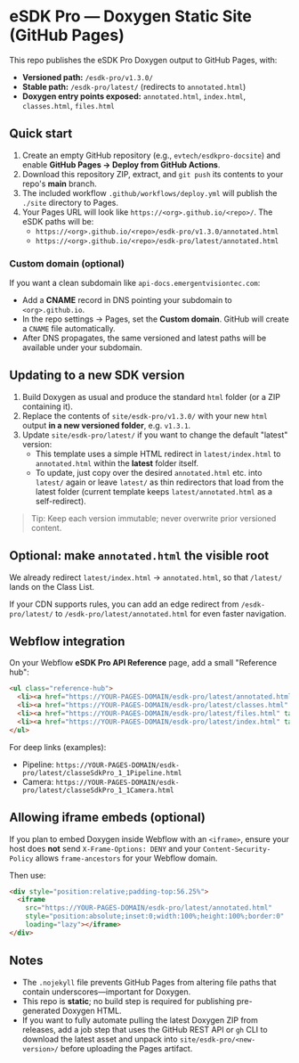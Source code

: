 # eSDK Pro — Doxygen Static Site (GitHub Pages)

This repo publishes the eSDK Pro Doxygen output to GitHub Pages, with:

- **Versioned path:** `/esdk-pro/v1.3.0/`
- **Stable path:** `/esdk-pro/latest/` (redirects to `annotated.html`)
- **Doxygen entry points exposed:** `annotated.html`, `index.html`, `classes.html`, `files.html`

## Quick start

1. Create an empty GitHub repository (e.g., `evtech/esdkpro-docsite`) and enable **GitHub Pages → Deploy from GitHub Actions**.
2. Download this repository ZIP, extract, and `git push` its contents to your repo's **main** branch.
3. The included workflow `.github/workflows/deploy.yml` will publish the `./site` directory to Pages.
4. Your Pages URL will look like `https://<org>.github.io/<repo>/`. The eSDK paths will be:
   - `https://<org>.github.io/<repo>/esdk-pro/v1.3.0/annotated.html`
   - `https://<org>.github.io/<repo>/esdk-pro/latest/annotated.html`

### Custom domain (optional)

If you want a clean subdomain like `api-docs.emergentvisiontec.com`:

- Add a **CNAME** record in DNS pointing your subdomain to `<org>.github.io`.
- In the repo settings → Pages, set the **Custom domain**. GitHub will create a `CNAME` file automatically.
- After DNS propagates, the same versioned and latest paths will be available under your subdomain.

## Updating to a new SDK version

1. Build Doxygen as usual and produce the standard `html` folder (or a ZIP containing it).
2. Replace the contents of `site/esdk-pro/v1.3.0/` with your new `html` output **in a new versioned folder**, e.g. `v1.3.1`.
3. Update `site/esdk-pro/latest/` if you want to change the default "latest" version:
   - This template uses a simple HTML redirect in `latest/index.html` to `annotated.html` within the **latest** folder itself.
   - To update, just copy over the desired `annotated.html` etc. into `latest/` again or leave `latest/` as thin redirectors that load from the latest folder (current template keeps `latest/annotated.html` as a self-redirect).

> Tip: Keep each version immutable; never overwrite prior versioned content.

## Optional: make `annotated.html` the visible root

We already redirect `latest/index.html` → `annotated.html`, so that `/latest/` lands on the Class List.

If your CDN supports rules, you can add an edge redirect from `/esdk-pro/latest/` to `/esdk-pro/latest/annotated.html` for even faster navigation.

## Webflow integration

On your Webflow **eSDK Pro API Reference** page, add a small "Reference hub":

```html
<ul class="reference-hub">
  <li><a href="https://YOUR-PAGES-DOMAIN/esdk-pro/latest/annotated.html" target="_blank" rel="noopener">Class list (Doxygen)</a></li>
  <li><a href="https://YOUR-PAGES-DOMAIN/esdk-pro/latest/classes.html" target="_blank" rel="noopener">Class index</a></li>
  <li><a href="https://YOUR-PAGES-DOMAIN/esdk-pro/latest/files.html" target="_blank" rel="noopener">File list</a></li>
  <li><a href="https://YOUR-PAGES-DOMAIN/esdk-pro/latest/index.html" target="_blank" rel="noopener">Full index</a></li>
</ul>
```

For deep links (examples):
- Pipeline: `https://YOUR-PAGES-DOMAIN/esdk-pro/latest/classeSdkPro_1_1Pipeline.html`
- Camera: `https://YOUR-PAGES-DOMAIN/esdk-pro/latest/classeSdkPro_1_1Camera.html`

## Allowing iframe embeds (optional)

If you plan to embed Doxygen inside Webflow with an `<iframe>`, ensure your host does **not** send `X-Frame-Options: DENY` and your `Content-Security-Policy` allows `frame-ancestors` for your Webflow domain.

Then use:

```html
<div style="position:relative;padding-top:56.25%">
  <iframe
    src="https://YOUR-PAGES-DOMAIN/esdk-pro/latest/annotated.html"
    style="position:absolute;inset:0;width:100%;height:100%;border:0"
    loading="lazy"></iframe>
</div>
```

## Notes

- The `.nojekyll` file prevents GitHub Pages from altering file paths that contain underscores—important for Doxygen.
- This repo is **static**; no build step is required for publishing pre-generated Doxygen HTML.
- If you want to fully automate pulling the latest Doxygen ZIP from releases, add a job step that uses the GitHub REST API or `gh` CLI to download the latest asset and unpack into `site/esdk-pro/<new-version>/` before uploading the Pages artifact.
